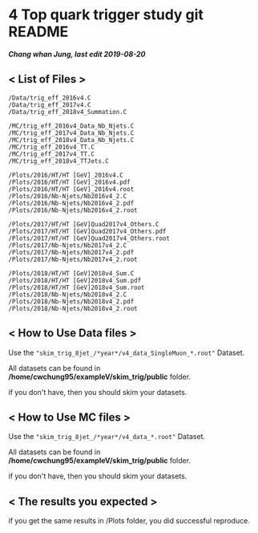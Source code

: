 4 Top quark trigger study git README
====================================
  
***Chang whan Jung, last edit 2019-08-20*** 
 

< List of Files >
-----------------
 ```  
/Data/trig_eff_2016v4.C  
/Data/trig_eff_2017v4.C  
/Data/trig_eff_2018v4_Summation.C  
    
/MC/trig_eff_2016v4_Data_Nb_Njets.C  
/MC/trig_eff_2017v4_Data_Nb_Njets.C  
/MC/trig_eff_2018v4_Data_Nb_Njets.C  
/MC/trig_eff_2016v4_TT.C  
/MC/trig_eff_2017v4_TT.C  
/MC/trig_eff_2018v4_TTJets.C  
    
/Plots/2016/HT/HT [GeV]_2016v4.C  
/Plots/2016/HT/HT [GeV]_2016v4.pdf  
/Plots/2016/HT/HT [GeV]_2016v4.root  
/Plots/2016/Nb-Njets/Nb2016v4_2.C  
/Plots/2016/Nb-Njets/Nb2016v4_2.pdf  
/Plots/2016/Nb-Njets/Nb2016v4_2.root  
    
/Plots/2017/HT/HT [GeV]Quad2017v4_Others.C  
/Plots/2017/HT/HT [GeV]Quad2017v4_Others.pdf  
/Plots/2017/HT/HT [GeV]Quad2017v4_Others.root  
/Plots/2017/Nb-Njets/Nb2017v4_2.C  
/Plots/2017/Nb-Njets/Nb2017v4_2.pdf  
/Plots/2017/Nb-Njets/Nb2017v4_2.root  
    
/Plots/2018/HT/HT [GeV]2018v4_Sum.C  
/Plots/2018/HT/HT [GeV]2018v4_Sum.pdf  
/Plots/2018/HT/HT [GeV]2018v4_Sum.root  
/Plots/2018/Nb-Njets/Nb2018v4_2.C  
/Plots/2018/Nb-Njets/Nb2018v4_2.pdf  
/Plots/2018/Nb-Njets/Nb2018v4_2.root  
  ```  
    
< How to Use Data files >
-------------------------
  
Use the ```"skim_trig_8jet_/*year*/v4_data_SingleMuon_*.root"``` Dataset.  
  
All datasets can be found in **/home/cwchung95/exampleV/skim_trig/public** folder.  
  
if you don't have, then you should skim your datasets.  
  
  
< How to Use MC files >  
-----------------------  
    
Use the ```"skim_trig_8jet_/*year*/v4_data_*.root"``` Dataset.  
  
All datasets can be found in **/home/cwchung95/exampleV/skim_trig/public** folder.  
  
if you don't have, then you should skim your datasets.  
  
  
< The results you expected >  
----------------------------  
    
if you get the same results in /Plots folder, you did successful reproduce.  


